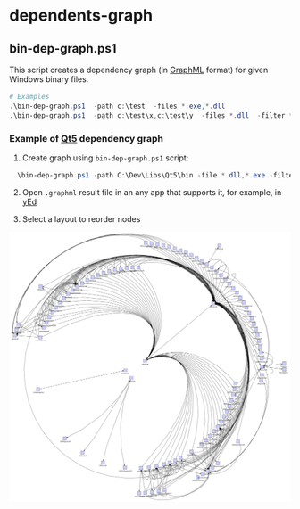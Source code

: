 # dependents-graph

## bin-dep-graph.ps1

This script creates a dependency graph (in [GraphML][1] format) for given Windows binary files.

```PowerShell
# Examples
.\bin-dep-graph.ps1  -path c:\test  -files *.exe,*.dll
.\bin-dep-graph.ps1  -path c:\test\x,c:\test\y  -files *.dll  -filter *d.dll
```
### Example of [Qt5][2] dependency graph

1. Create graph using `bin-dep-graph.ps1` script:

```PowerShell
 .\bin-dep-graph.ps1 -path C:\Dev\Libs\Qt5\bin -file *.dll,*.exe -filter *d.dll,*d.exe
```

2. Open `.graphml` result file in an any app that supports it, for example, in [yEd][3]

3. Select a layout to reorder nodes

![Qt5 graph](./images/qt5-graph.svg)


[1]: https://en.wikipedia.org/wiki/GraphML  "GraphML"
[2]: https://www.qt.io/  "Qt5 Framework"
[3]: https://www.yworks.com/products/yed  "yEd Graph Editor"
